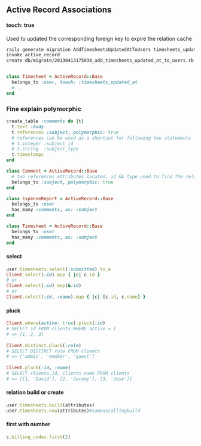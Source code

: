 ## Active Record Associations

#### touch: true

Used to updated the corresponding foreign key to expire the relation cache
```bash
rails generate migration AddTimesheetsUpdatedAtToUsers timesheets_updated_at:datetime
invoke active_record
create db/migrate/20130413175038_add_timesheets_updated_at_to_users.rb
```

```ruby

class Timesheet < ActiveRecord::Base
  belongs_to :user, touch: :timesheets_updated_at 
  #...
end
```

### Fine explain polymorphic

```ruby
create_table :comments do |t|
  t.text :body
  t.references :subject, polymorphic: true
  # references can be used as a shortcut for following two statements
  # t.integer :subject_id
  # t.string  :subject_type
  t.timestamps
end

class Comment < ActiveRecord::Base
  # two references attributes located, id && type used to find the relation
  belongs_to :subject, polymorphic: true
end

class ExpenseReport < ActiveRecord::Base
  belongs_to :user
  has_many :comments, as: :subject
end

class Timesheet < ActiveRecord::Base
  belongs_to :user
  has_many :comments, as: :subject
end
```

#### select

```ruby
user.timesheets.select(:submitted).to_a
Client.select(:id).map { |c| c.id }
# or
Client.select(:id).map(&:id)
# or
Client.select(:id, :name).map { |c| [c.id, c.name] }
```

#### pluck

```ruby
Client.where(active: true).pluck(:id)
# SELECT id FROM clients WHERE active = 1
# => [1, 2, 3]
 
Client.distinct.pluck(:role)
# SELECT DISTINCT role FROM clients
# => ['admin', 'member', 'guest']
 
Client.pluck(:id, :name)
# SELECT clients.id, clients.name FROM clients
# => [[1, 'David'], [2, 'Jeremy'], [3, 'Jose']]
```

#### relation build or create
```ruby
user.timesheets.build(attributes)
user.timesheets.new(attributes)#sameascallingbuild
```

#### first with number

```ruby
c.billing_codes.first(2)
```
